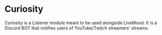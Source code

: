 # Curiosity
Curiosity is a Listener module meant to be used alongside LiveMood. It is a Discord BOT that notifies users of YouTube/Twitch streamers' streams.
